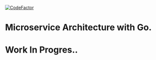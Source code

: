 

[![CodeFactor](https://www.codefactor.io/repository/github/myavuzyagis/gopipe/badge/trunk)](https://www.codefactor.io/repository/github/myavuzyagis/gopipe/overview/trunk)
# Microservice Architecture with Go.

# Work In Progres..
